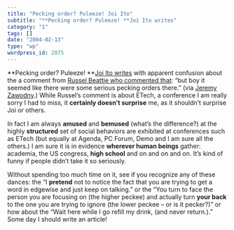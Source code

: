 ```yaml
---
title: "Pecking order? Puleeze! Joi Ito"
subtitle: "**Pecking order? Puleeze! **Joi Ito writes"
category: "1"
tags: []
date: "2004-02-13"
type: "wp"
wordpress_id: 2075
---
```

**Pecking order? Puleeze! **[Joi Ito writes](http://joi.ito.com/archives/2004/02/12/pecking_at_etech.html) with apparent confusion about the a comment from [Russel Beattie who commented that](http://www.russellbeattie.com/notebook/1006105.html): “but boy it seemed like there were some serious pecking orders there.” (via [Jeremy Zawodny](http://jeremy.zawodny.com/blog/archives/001576.html).) While Russel’s comment is about ETech, a conference I am really sorry I had to miss, it **certainly doesn’t surprise** me, as it shouldn’t surprise Joi or others.

In fact I am always **amused** and **bemused** (what’s the difference?) at the highly **structured** set of social behaviors are exhibited at conferences such as ETech (but equally at Agenda, PC Forum, Demo and I am sure all the others.) I am sure it is in evidence **wherever human beings** gather: academia, the US congress, **high school** and on and on and on. It’s kind of funny if people didn’t take it so seriously. 

Without spending too much time on it, see if you recognize any of these dances: the “I **pretend** not to notice the fact that you are trying to get a word in edgewise and just keep on talking.” or the “You turn to face the person you are focusing on (the higher peckee) and actually turn **your back** to the one you are trying to ignore (the lower peckee – or is it pecker?)” or how about the “Wait here while I go refill my drink, (and never return.).” Some day I should write an article!